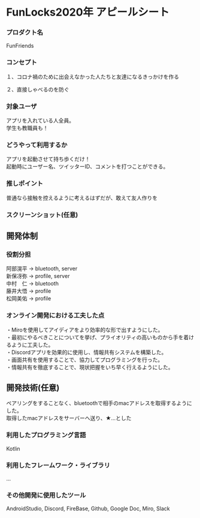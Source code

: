 # FunLocks2020年 アピールシート

### プロダクト名
FunFriends

### コンセプト
１、コロナ禍のために出会えなかった人たちと友達になるきっかけを作る<br>
 
２、直接しゃべるのを防ぐ<br>

### 対象ユーザ
アプリを入れている人全員。<br>
学生も教職員も！<br>

### どうやって利用するか
アプリを起動させて持ち歩くだけ！<br>
起動時にユーザー名、ツイッターID、コメントを打つことができる。<br>

### 推しポイント
普通なら接触を控えるように考えるはずだが、敢えて友人作りを

### スクリーンショット(任意)

## 開発体制
### 役割分担
阿部滉平 -> bluetooth, server <br>
新保冴弥 -> profile, server <br>
中村　仁 -> bluetooth  <br>
藤井大悟 -> profile  <br>
松岡美佑 -> profile  <br>



### オンライン開発における工夫した点

・Miroを使用してアイディアをより効率的な形で出すようにした。<br>
・最初にやるべきことについてを挙げ、プライオリティの高いものから手を着けるように工夫した。<br>
・Discordアプリを効果的に使用し、情報共有システムを構築した。<br>
・画面共有を使用することで、協力してプログラミングを行った。<br>
・情報共有を徹底することで、現状把握をいち早く行えるようにした。<br>


## 開発技術(任意)


ペアリングをすることなく、bluetoothで相手のmacアドレスを取得するようにした。<br>
取得したmacアドレスをサーバーへ送り、★…とした<br>

### 利用したプログラミング言語
Kotlin

### 利用したフレームワーク・ライブラリ
...

### その他開発に使用したツール
AndroidStudio, Discord, FireBase, Github, Google Doc, Miro, Slack
